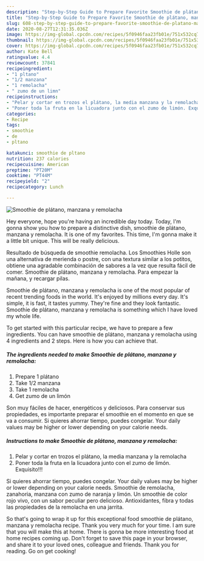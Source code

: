 ```yaml
---
description: "Step-by-Step Guide to Prepare Favorite Smoothie de plátano, manzana y remolacha"
title: "Step-by-Step Guide to Prepare Favorite Smoothie de plátano, manzana y remolacha"
slug: 608-step-by-step-guide-to-prepare-favorite-smoothie-de-platano-manzana-y-remolacha
date: 2020-08-27T12:31:35.036Z
image: https://img-global.cpcdn.com/recipes/5f0946faa23fb01e/751x532cq70/smoothie-de-platano-manzana-y-remolacha-foto-principal.jpg
thumbnail: https://img-global.cpcdn.com/recipes/5f0946faa23fb01e/751x532cq70/smoothie-de-platano-manzana-y-remolacha-foto-principal.jpg
cover: https://img-global.cpcdn.com/recipes/5f0946faa23fb01e/751x532cq70/smoothie-de-platano-manzana-y-remolacha-foto-principal.jpg
author: Kate Bell
ratingvalue: 4.4
reviewcount: 37841
recipeingredient:
- "1 pltano"
- "1/2 manzana"
- "1 remolacha"
- " zumo de un limn"
recipeinstructions:
- "Pelar y cortar en trozos el plátano, la media manzana y la remolacha"
- "Poner toda la fruta en la licuadora junto con el zumo de limón. Exquisito!!!"
categories:
- Recipe
tags:
- smoothie
- de
- pltano

katakunci: smoothie de pltano 
nutrition: 237 calories
recipecuisine: American
preptime: "PT20M"
cooktime: "PT44M"
recipeyield: "2"
recipecategory: Lunch

---
```



![Smoothie de plátano, manzana y remolacha](https://img-global.cpcdn.com/recipes/5f0946faa23fb01e/751x532cq70/smoothie-de-platano-manzana-y-remolacha-foto-principal.jpg)

Hey everyone, hope you're having an incredible day today. Today, I'm gonna show you how to prepare a distinctive dish, smoothie de plátano, manzana y remolacha. It is one of my favorites. This time, I'm gonna make it a little bit unique. This will be really delicious.

Resultado de búsqueda de smoothie remolacha. Los Smoothies Holle son una alternativa de merienda o postre, con una textura similar a los potitos, obtiene una agradable combinación de sabores a la vez que resulta fácil de comer. Smoothie de plátano, manzana y remolacha. Para empezar la mañana, y recargar pilas.

Smoothie de plátano, manzana y remolacha is one of the most popular of recent trending foods in the world. It's enjoyed by millions every day. It's simple, it is fast, it tastes yummy. They're fine and they look fantastic. Smoothie de plátano, manzana y remolacha is something which I have loved my whole life.


To get started with this particular recipe, we have to prepare a few ingredients. You can have smoothie de plátano, manzana y remolacha using 4 ingredients and 2 steps. Here is how you can achieve that.

<!--inarticleads1-->

##### The ingredients needed to make Smoothie de plátano, manzana y remolacha:

1. Prepare 1 plátano
1. Take 1/2 manzana
1. Take 1 remolacha
1. Get  zumo de un limón


Son muy fáciles de hacer, energéticos y deliciosos. Para conservar sus propiedades, es importante preparar el smoothie en el momento en que se va a consumir. Si quieres ahorrar tiempo, puedes congelar. Your daily values may be higher or lower depending on your calorie needs. 

<!--inarticleads2-->

##### Instructions to make Smoothie de plátano, manzana y remolacha:

1. Pelar y cortar en trozos el plátano, la media manzana y la remolacha
1. Poner toda la fruta en la licuadora junto con el zumo de limón. Exquisito!!!


Si quieres ahorrar tiempo, puedes congelar. Your daily values may be higher or lower depending on your calorie needs. Smoothie de remolacha, zanahoria, manzana con zumo de naranja y limón. Un smoothie de color rojo vivo, con un sabor peculiar pero delicioso. Antioxidantes, fibra y todas las propiedades de la remolacha en una jarrita. 

So that's going to wrap it up for this exceptional food smoothie de plátano, manzana y remolacha recipe. Thank you very much for your time. I am sure that you will make this at home. There is gonna be more interesting food at home recipes coming up. Don't forget to save this page in your browser, and share it to your loved ones, colleague and friends. Thank you for reading. Go on get cooking!
